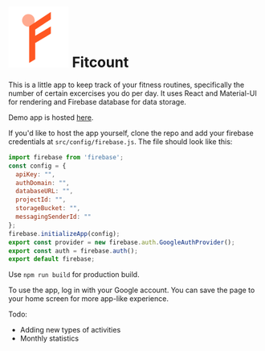 # <img src="https://raw.githubusercontent.com/SashaPonomarov/fitcount/master/public/apple-touch-icon.png" width="120"> Fitcount

This is a little app to keep track of your fitness routines, specifically the number of certain excercises you do per day. It uses React and Material-UI for rendering and Firebase database for data storage.

Demo app is hosted [here](https://fitcount-9603f.firebaseapp.com/).

If you'd like to host the app yourself, clone the repo and add your firebase credentials at `src/config/firebase.js`. The file should look like this:

```javascript
import firebase from 'firebase';
const config = {
  apiKey: "",
  authDomain: "",
  databaseURL: "",
  projectId: "",
  storageBucket: "",
  messagingSenderId: ""
};
firebase.initializeApp(config);
export const provider = new firebase.auth.GoogleAuthProvider();
export const auth = firebase.auth();
export default firebase;
```

Use `npm run build` for production build.

To use the app, log in with your Google account. You can save the page to your home screen for more app-like experience.

Todo:
- Adding new types of activities 
- Monthly statistics